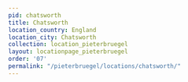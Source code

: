 ```yaml
---
pid: chatsworth
title: Chatsworth
location_country: England
location_city: Chatsworth
collection: location_pieterbruegel
layout: locationpage_pieterbruegel
order: '07'
permalink: "/pieterbruegel/locations/chatsworth/"
---
```

